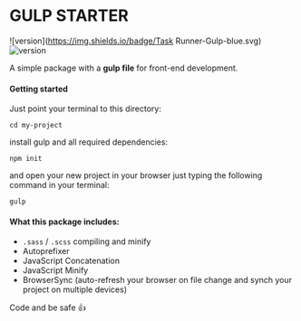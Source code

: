 # GULP STARTER
![version](https://img.shields.io/badge/Task Runner-Gulp-blue.svg)
![version](https://img.shields.io/badge/Version-1.0.0-green.svg)

A simple package with a **gulp file** for front-end development.


#### Getting started
Just point your terminal to this directory:

`cd my-project`

install gulp and all required dependencies:

`npm init`

and open your new project in your browser just typing the following command in your terminal:

`gulp`


#### What this package includes:
- `.sass` / `.scss` compiling and minify
- Autoprefixer
- JavaScript Concatenation
- JavaScript Minify
- BrowserSync (auto-refresh your browser on file change and synch your project on multiple devices)


Code and be safe :+1:
